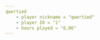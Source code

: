 ```yaml
---
qwertied
    - player nickname = "qwertied"
    - player ID = "1"
    - hours played = "0,06"
---
```


